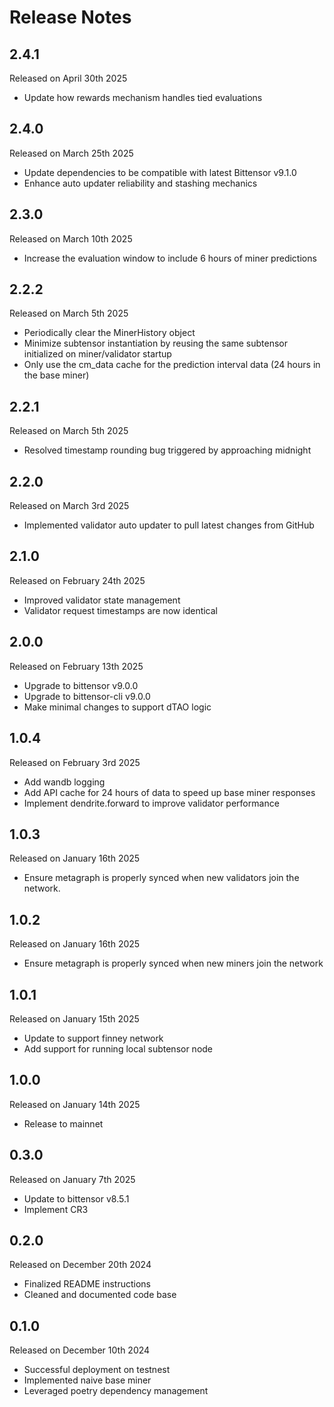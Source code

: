 Release Notes
=============
2.4.1
-----
Released on April 30th 2025
- Update how rewards mechanism handles tied evaluations

2.4.0
-----
Released on March 25th 2025
- Update dependencies to be compatible with latest Bittensor v9.1.0
- Enhance auto updater reliability and stashing mechanics

2.3.0
-----
Released on March 10th 2025
- Increase the evaluation window to include 6 hours of miner predictions

2.2.2
-----
Released on March 5th 2025
- Periodically clear the MinerHistory object
- Minimize subtensor instantiation by reusing the same subtensor initialized on miner/validator startup
- Only use the cm_data cache for the prediction interval data (24 hours in the base miner)

2.2.1
-----
Released on March 5th 2025
- Resolved timestamp rounding bug triggered by approaching midnight

2.2.0
-----
Released on March 3rd 2025
- Implemented validator auto updater to pull latest changes from GitHub

2.1.0
-----
Released on February 24th 2025
- Improved validator state management
- Validator request timestamps are now identical

2.0.0
-----
Released on February 13th 2025
- Upgrade to bittensor v9.0.0
- Upgrade to bittensor-cli v9.0.0
- Make minimal changes to support dTAO logic

1.0.4
-----
Released on February 3rd 2025
- Add wandb logging
- Add API cache for 24 hours of data to speed up base miner responses
- Implement dendrite.forward to improve validator performance

1.0.3
-----
Released on January 16th 2025
- Ensure metagraph is properly synced when new validators join the network.

1.0.2
-----
Released on January 16th 2025
- Ensure metagraph is properly synced when new miners join the network

1.0.1
-----
Released on January 15th 2025
- Update to support finney network
- Add support for running local subtensor node

1.0.0
-----
Released on January 14th 2025
- Release to mainnet

0.3.0
-----
Released on January 7th 2025
- Update to bittensor v8.5.1
- Implement CR3

0.2.0
-----
Released on December 20th 2024
- Finalized README instructions
- Cleaned and documented code base


0.1.0
-----
Released on December 10th 2024
- Successful deployment on testnest
- Implemented naive base miner
- Leveraged poetry dependency management
